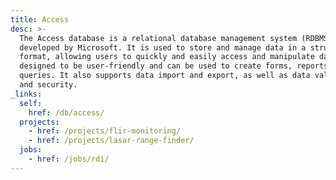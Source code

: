 ```yaml
---
title: Access
desc: >-
  The Access database is a relational database management system (RDBMS)
  developed by Microsoft. It is used to store and manage data in a structured
  format, allowing users to quickly and easily access and manipulate data. It is
  designed to be user-friendly and can be used to create forms, reports, and
  queries. It also supports data import and export, as well as data validation
  and security.
_links:
  self:
    href: /db/access/
  projects:
    - href: /projects/flir-monitoring/
    - href: /projects/lasar-range-finder/
  jobs:
    - href: /jobs/rdi/
---
```

